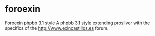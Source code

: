 # foroexin
Foroexin phpbb 3.1 style
A phpbb 3.1 style extending prosilver with the specifics of the http://www.exincastillos.es forum.
